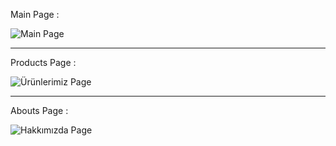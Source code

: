 Main Page :

![Main Page](https://github.com/user-attachments/assets/30391535-eec9-46ba-bc81-60145076dffa)

<hr>

Products Page :

![Ürünlerimiz Page](https://github.com/user-attachments/assets/fb290c23-d1d0-463e-a12f-b59d8a2e4b39)

<hr>

Abouts Page :

![Hakkımızda Page](https://github.com/user-attachments/assets/9409f50f-f1b4-4186-8a1b-f5e2d20728b3)

